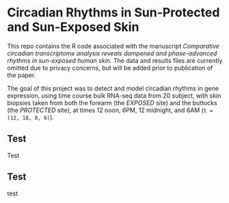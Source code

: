 # Circadian Rhythms in Sun-Protected and Sun-Exposed Skin

This repo contains the R code associated with the manuscript *Comparative circadian transcriptome analysis reveals dampened and phase-advanced rhythms in sun-exposed human skin.* The data and results files are currently omitted due to privacy concerns, but will be added prior to publication of the paper.

The goal of this project was to detect and model circadian rhythms in gene expression, using time course bulk RNA-seq data from 20 subject, with skin biopsies taken from both the forearm (the *EXPOSED* site) and the buttocks (the *PROTECTED* site), at times 12 noon, 6PM, 12 midnight, and 6AM (``t = (12, 18, 0, 6)``).



## Test

Test

## Test

test


